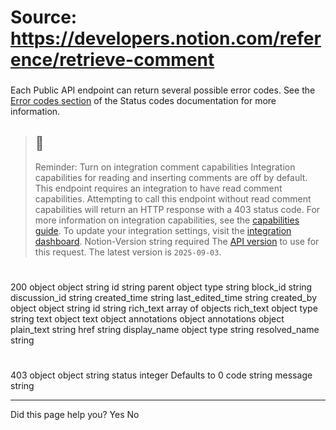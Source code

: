 # Source: https://developers.notion.com/reference/retrieve-comment

### [](https://developers.notion.com/reference/retrieve-comment#errors)
Each Public API endpoint can return several possible error codes. See the [Error codes section](https://developers.notion.com/reference/status-codes#error-codes) of the Status codes documentation for more information.
> ## 📘
> Reminder: Turn on integration comment capabilities
> Integration capabilities for reading and inserting comments are off by default.
> This endpoint requires an integration to have read comment capabilities. Attempting to call this endpoint without read comment capabilities will return an HTTP response with a 403 status code. 
> For more information on integration capabilities, see the [capabilities guide](https://developers.notion.com/reference/capabilities). To update your integration settings, visit the [integration dashboard](https://www.notion.so/my-integrations).
Notion-Version
string
required
The [API version](https://developers.notion.com/reference/versioning) to use for this request. The latest version is `2025-09-03`.
# 
200
object
object
string
id
string
parent
object
type
string
block_id
string
discussion_id
string
created_time
string
last_edited_time
string
created_by
object
object
string
id
string
rich_text
array of objects
rich_text
object
type
string
text
object
text object
annotations
object
annotations object
plain_text
string
href
string
display_name
object
type
string
resolved_name
string
# 
403
object
object
string
status
integer
Defaults to 0
code
string
message
string
* * *
Did this page help you?
Yes
No
